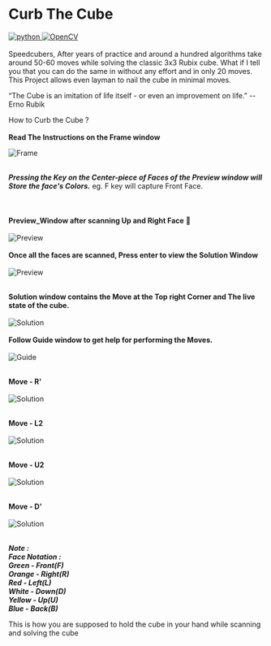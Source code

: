 # Curb The Cube 
<a href="https://www.python.org" target="_blank"> <img src="https://img.shields.io/badge/Python-3776AB?style=for-the-badge&logo=python&logoColor=white" alt="python" /> </a> 
<a href="https://opencv.org/" target="_blank"> <img src="https://img.shields.io/badge/OpenCV-27338e?style=for-the-badge&logo=OpenCV&logoColor=white" alt="OpenCV" /> </a> 
<br><br>
Speedcubers, After years of practice and around a hundred algorithms take around 50-60 moves while solving the classic 3x3 Rubix cube. What if I tell you that you can do the same in without any effort and in only 20 moves. This Project allows even layman to nail the cube in minimal moves.


“The Cube is an imitation of life itself - or even an improvement on life.”
-- Erno Rubik

How to Curb the Cube ?
<br><br>
**Read The Instructions on the Frame window**

![Frame](assets/Frame.png)
<br>
<br>

***Pressing the Key on the Center-piece of Faces of the Preview window will Store the face's Colors.***
eg. F key will capture Front Face.<br>
<br><br><br>
**Preview_Window after scanning Up and Right Face** :arrow_down_small:
<br><br>
![Preview](assets/Preview2.png)
<br>
<br>
**Once all the faces are scanned, Press enter to view the Solution Window**
<br><br>
![Preview](assets/Preview_full.png)
<br>
<br>

**Solution window contains the Move at the Top right Corner and The live state of the cube.**
<br><br>
![Solution](assets/Solution.png)
<br>
<br>
**Follow Guide window to get help for performing the Moves.**
<br><br>
![Guide](assets/Guide.png)
<br>
<br>

**Move - R'**
<br><br>
![Solution](assets/Solution2.png)
<br>
<br>

**Move - L2**
<br><br>
![Solution](assets/Solution3.png)
<br>
<br>

**Move - U2**
<br><br>
![Solution](assets/Solution4.png)
<br>
<br>

**Move - D'**
<br><br>
![Solution](assets/Solution5.png)
<br>
<br>

***Note : <br>
Face Notation : <br>
Green - Front(F) <br>
Orange - Right(R) <br>
Red - Left(L) <br>
White - Down(D) <br>
Yellow - Up(U) <br>
Blue - Back(B)*** <br>

This is how you are supposed to hold the cube in your hand while scanning and solving the cube


